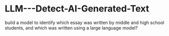 # LLM---Detect-AI-Generated-Text
build a model to identify which essay was written by middle and high school students, and which was written using a large language model?
